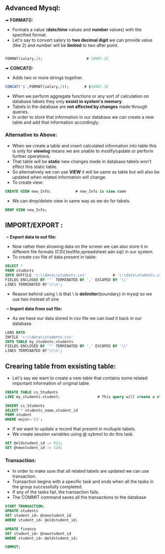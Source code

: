 
## Advanced Mysql:

➠ **FORMAT():**

-  Formats a value (**date/time** values and **number** values) with the specified format.  
-  Let's say to convert salary to **two decimal digit** we can provide value (like 2) and number will be **limited** to two after point.  
```SQL

FORMAT(salary,2);                    # 10987.32
```
➠ **CONCAT():**

- Adds two or more strings together.  
``` SQL
CONCAT('$',FORMAT(salary,2));       # $10987.32
```

- When we perform aggregate functions or any sort of calculation on database tabels they only **exsist in system's memory**.  
- Tabels in the database are **not affected by changes** made through queries.   
- In order to store that information in our database we can create a new table and add that information accordingly.  

### Alternative to Above:

- When we create a table and insert calculated information into table this is only for **viewing** means we are unable to modify/update or perform further operations.  
- That table will be **static** new changes made in database tabels won't effect this static table.
- So alternatively we can use **VIEW** it will be same as table but will also be updated when related information will change.   
- To create view:
``` SQL
CREATE VIEW new_Info;           # new_Info is view name 
```
- We can drop/delete view in same way as we do for tabels.  
```SQL
DROP VIEW new_Info;
```

## IMPORT/EXPORT :

➝ **Export data to out file:**
- Now rather then showing data on the screen we can also store it in different file formats (CSV,textfile,spreadsheet adn sql) in our system.   
- To create csv file of data present in table:
``` SQL
SELECT * 
FROM students
INTO OUTFILE 'c:\\data\\students.csv'            # 'c:\data\students.csv' is path where we want our data to be stored.
FIELDS ENCLOSED BY '"' TERMINATED BY ',' ESCAPED BY '\\'
LINES TERMINATED BY'\r\n';
```
- Reason behind using \\ is that  \ is **delimiter**(boundary) in mysql so we use two instead of one.  


➝ **Import data from out file:**
- As we have our data stored in csv file we can load it back in our database.  
``` SQL
LOAD DATA
INFILE 'c:\\data\\students.csv'
INTO TABLE my_students.students
FIELDS ENCLOSED BY '"' TERMINATED BY ',' ESCAPED BY '\\'
LINES TERMINATED BY'\r\n';
```

## Crearing table from exsisting table:

- Let's say we want to create a new table that contains some related important information of original table.   
```SQL
CREATE TABLE cs_Students 
LIKE my_students.student;                 # This query will create a structure of table like student table without any data in it.

INSERT cs_Students 
SELECT * students_name,student_id
FROM student
WHERE major='CS';                     
```

- If we want to update a record that present in multuple tabels.  
- We create session variables using @ sybmol to do this task.   
```SQL
SET @oldstudent_id := 021;
SET @newstudent_id := 120;
```
### Transaction:

- In order to make sure that all related tabels are updated we can use transaction.  
- Transaction begins with a specific task and ends when all the tasks in the group successfully completed.  
- If any of the tasks fail, the transaction fails.  
- The COMMIT command saves all the transactions to the database
``` SQL
START TRANSACTION;
UPDATE students
SET student_id= @newstudent_id
WHERE student_id= @oldstudent_id;

UPDATE finance
SET student_id= @newstudent_id
WHERE student_id= @oldstudent_id;

COMMIT;
```
